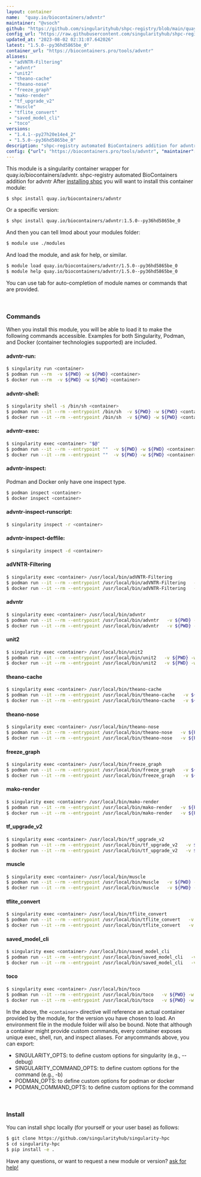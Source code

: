 ```yaml
---
layout: container
name:  "quay.io/biocontainers/advntr"
maintainer: "@vsoch"
github: "https://github.com/singularityhub/shpc-registry/blob/main/quay.io/biocontainers/advntr/container.yaml"
config_url: "https://raw.githubusercontent.com/singularityhub/shpc-registry/main/quay.io/biocontainers/advntr/container.yaml"
updated_at: "2023-08-02 02:31:07.642026"
latest: "1.5.0--py36hd5865be_0"
container_url: "https://biocontainers.pro/tools/advntr"
aliases:
 - "adVNTR-Filtering"
 - "advntr"
 - "unit2"
 - "theano-cache"
 - "theano-nose"
 - "freeze_graph"
 - "mako-render"
 - "tf_upgrade_v2"
 - "muscle"
 - "tflite_convert"
 - "saved_model_cli"
 - "toco"
versions:
 - "1.4.1--py27h20e14e4_2"
 - "1.5.0--py36hd5865be_0"
description: "shpc-registry automated BioContainers addition for advntr"
config: {"url": "https://biocontainers.pro/tools/advntr", "maintainer": "@vsoch", "description": "shpc-registry automated BioContainers addition for advntr", "latest": {"1.5.0--py36hd5865be_0": "sha256:29fec9d9b419bbd63a5e48aea4979807078d74b70b8d5bef4e6c1cd6a9a637c5"}, "tags": {"1.4.1--py27h20e14e4_2": "sha256:0b569503b0f7a84ffaccd92ad555bdcaf38b9dc30a8d5dd1a2918e124aaec70d", "1.5.0--py36hd5865be_0": "sha256:29fec9d9b419bbd63a5e48aea4979807078d74b70b8d5bef4e6c1cd6a9a637c5"}, "docker": "quay.io/biocontainers/advntr", "aliases": {"adVNTR-Filtering": "/usr/local/bin/adVNTR-Filtering", "advntr": "/usr/local/bin/advntr", "unit2": "/usr/local/bin/unit2", "theano-cache": "/usr/local/bin/theano-cache", "theano-nose": "/usr/local/bin/theano-nose", "freeze_graph": "/usr/local/bin/freeze_graph", "mako-render": "/usr/local/bin/mako-render", "tf_upgrade_v2": "/usr/local/bin/tf_upgrade_v2", "muscle": "/usr/local/bin/muscle", "tflite_convert": "/usr/local/bin/tflite_convert", "saved_model_cli": "/usr/local/bin/saved_model_cli", "toco": "/usr/local/bin/toco"}}
---
```


This module is a singularity container wrapper for quay.io/biocontainers/advntr.
shpc-registry automated BioContainers addition for advntr
After [installing shpc](#install) you will want to install this container module:


```bash
$ shpc install quay.io/biocontainers/advntr
```

Or a specific version:

```bash
$ shpc install quay.io/biocontainers/advntr:1.5.0--py36hd5865be_0
```

And then you can tell lmod about your modules folder:

```bash
$ module use ./modules
```

And load the module, and ask for help, or similar.

```bash
$ module load quay.io/biocontainers/advntr/1.5.0--py36hd5865be_0
$ module help quay.io/biocontainers/advntr/1.5.0--py36hd5865be_0
```

You can use tab for auto-completion of module names or commands that are provided.

<br>

### Commands

When you install this module, you will be able to load it to make the following commands accessible.
Examples for both Singularity, Podman, and Docker (container technologies supported) are included.

#### advntr-run:

```bash
$ singularity run <container>
$ podman run --rm  -v ${PWD} -w ${PWD} <container>
$ docker run --rm  -v ${PWD} -w ${PWD} <container>
```

#### advntr-shell:

```bash
$ singularity shell -s /bin/sh <container>
$ podman run --it --rm --entrypoint /bin/sh  -v ${PWD} -w ${PWD} <container>
$ docker run --it --rm --entrypoint /bin/sh  -v ${PWD} -w ${PWD} <container>
```

#### advntr-exec:

```bash
$ singularity exec <container> "$@"
$ podman run --it --rm --entrypoint ""  -v ${PWD} -w ${PWD} <container> "$@"
$ docker run --it --rm --entrypoint ""  -v ${PWD} -w ${PWD} <container> "$@"
```

#### advntr-inspect:

Podman and Docker only have one inspect type.

```bash
$ podman inspect <container>
$ docker inspect <container>
```

#### advntr-inspect-runscript:

```bash
$ singularity inspect -r <container>
```

#### advntr-inspect-deffile:

```bash
$ singularity inspect -d <container>
```


#### adVNTR-Filtering

```bash
$ singularity exec <container> /usr/local/bin/adVNTR-Filtering
$ podman run --it --rm --entrypoint /usr/local/bin/adVNTR-Filtering   -v ${PWD} -w ${PWD} <container> -c " $@"
$ docker run --it --rm --entrypoint /usr/local/bin/adVNTR-Filtering   -v ${PWD} -w ${PWD} <container> -c " $@"
```


#### advntr

```bash
$ singularity exec <container> /usr/local/bin/advntr
$ podman run --it --rm --entrypoint /usr/local/bin/advntr   -v ${PWD} -w ${PWD} <container> -c " $@"
$ docker run --it --rm --entrypoint /usr/local/bin/advntr   -v ${PWD} -w ${PWD} <container> -c " $@"
```


#### unit2

```bash
$ singularity exec <container> /usr/local/bin/unit2
$ podman run --it --rm --entrypoint /usr/local/bin/unit2   -v ${PWD} -w ${PWD} <container> -c " $@"
$ docker run --it --rm --entrypoint /usr/local/bin/unit2   -v ${PWD} -w ${PWD} <container> -c " $@"
```


#### theano-cache

```bash
$ singularity exec <container> /usr/local/bin/theano-cache
$ podman run --it --rm --entrypoint /usr/local/bin/theano-cache   -v ${PWD} -w ${PWD} <container> -c " $@"
$ docker run --it --rm --entrypoint /usr/local/bin/theano-cache   -v ${PWD} -w ${PWD} <container> -c " $@"
```


#### theano-nose

```bash
$ singularity exec <container> /usr/local/bin/theano-nose
$ podman run --it --rm --entrypoint /usr/local/bin/theano-nose   -v ${PWD} -w ${PWD} <container> -c " $@"
$ docker run --it --rm --entrypoint /usr/local/bin/theano-nose   -v ${PWD} -w ${PWD} <container> -c " $@"
```


#### freeze_graph

```bash
$ singularity exec <container> /usr/local/bin/freeze_graph
$ podman run --it --rm --entrypoint /usr/local/bin/freeze_graph   -v ${PWD} -w ${PWD} <container> -c " $@"
$ docker run --it --rm --entrypoint /usr/local/bin/freeze_graph   -v ${PWD} -w ${PWD} <container> -c " $@"
```


#### mako-render

```bash
$ singularity exec <container> /usr/local/bin/mako-render
$ podman run --it --rm --entrypoint /usr/local/bin/mako-render   -v ${PWD} -w ${PWD} <container> -c " $@"
$ docker run --it --rm --entrypoint /usr/local/bin/mako-render   -v ${PWD} -w ${PWD} <container> -c " $@"
```


#### tf_upgrade_v2

```bash
$ singularity exec <container> /usr/local/bin/tf_upgrade_v2
$ podman run --it --rm --entrypoint /usr/local/bin/tf_upgrade_v2   -v ${PWD} -w ${PWD} <container> -c " $@"
$ docker run --it --rm --entrypoint /usr/local/bin/tf_upgrade_v2   -v ${PWD} -w ${PWD} <container> -c " $@"
```


#### muscle

```bash
$ singularity exec <container> /usr/local/bin/muscle
$ podman run --it --rm --entrypoint /usr/local/bin/muscle   -v ${PWD} -w ${PWD} <container> -c " $@"
$ docker run --it --rm --entrypoint /usr/local/bin/muscle   -v ${PWD} -w ${PWD} <container> -c " $@"
```


#### tflite_convert

```bash
$ singularity exec <container> /usr/local/bin/tflite_convert
$ podman run --it --rm --entrypoint /usr/local/bin/tflite_convert   -v ${PWD} -w ${PWD} <container> -c " $@"
$ docker run --it --rm --entrypoint /usr/local/bin/tflite_convert   -v ${PWD} -w ${PWD} <container> -c " $@"
```


#### saved_model_cli

```bash
$ singularity exec <container> /usr/local/bin/saved_model_cli
$ podman run --it --rm --entrypoint /usr/local/bin/saved_model_cli   -v ${PWD} -w ${PWD} <container> -c " $@"
$ docker run --it --rm --entrypoint /usr/local/bin/saved_model_cli   -v ${PWD} -w ${PWD} <container> -c " $@"
```


#### toco

```bash
$ singularity exec <container> /usr/local/bin/toco
$ podman run --it --rm --entrypoint /usr/local/bin/toco   -v ${PWD} -w ${PWD} <container> -c " $@"
$ docker run --it --rm --entrypoint /usr/local/bin/toco   -v ${PWD} -w ${PWD} <container> -c " $@"
```



In the above, the `<container>` directive will reference an actual container provided
by the module, for the version you have chosen to load. An environment file in the
module folder will also be bound. Note that although a container
might provide custom commands, every container exposes unique exec, shell, run, and
inspect aliases. For anycommands above, you can export:

 - SINGULARITY_OPTS: to define custom options for singularity (e.g., --debug)
 - SINGULARITY_COMMAND_OPTS: to define custom options for the command (e.g., -b)
 - PODMAN_OPTS: to define custom options for podman or docker
 - PODMAN_COMMAND_OPTS: to define custom options for the command

<br>

### Install

You can install shpc locally (for yourself or your user base) as follows:

```bash
$ git clone https://github.com/singularityhub/singularity-hpc
$ cd singularity-hpc
$ pip install -e .
```

Have any questions, or want to request a new module or version? [ask for help!](https://github.com/singularityhub/singularity-hpc/issues)